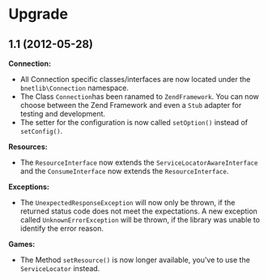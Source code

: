 Upgrade
=======

1.1 (2012-05-28)
------------------

**Connection:**
* All Connection specific classes/interfaces are now located under the `bnetlib\Connection` namespace.
* The Class `Connection`has been ranamed to `ZendFramework`. You can now choose between the Zend Framework and even a `Stub` adapter for testing and development.
* The setter for the configuration is now called `setOption()` instead of `setConfig()`.

**Resources:**
* The `ResourceInterface` now extends the `ServiceLocatorAwareInterface` and the `ConsumeInterface` now extends the `ResourceInterface`.

**Exceptions:**
* The `UnexpectedResponseException` will now only be thrown, if the returned status code does not meet the expectations. A new exception called `UnknownErrorException` will be thrown, if the library was unable to identify the error reason.

**Games:**
* The Method `setResource()` is now longer available, you've to use the `ServiceLocator` instead.